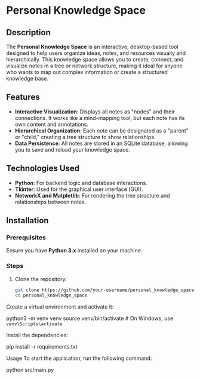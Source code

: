 # Personal Knowledge Space

## Description
The **Personal Knowledge Space** is an interactive, desktop-based tool designed to help users organize ideas, notes, and resources visually and hierarchically. This knowledge space allows you to create, connect, and visualize notes in a tree or network structure, making it ideal for anyone who wants to map out complex information or create a structured knowledge base.

## Features
- **Interactive Visualization**: Displays all notes as "nodes" and their connections. It works like a mind-mapping tool, but each note has its own content and annotations.
- **Hierarchical Organization**: Each note can be designated as a "parent" or "child," creating a tree structure to show relationships.
- **Data Persistence**: All notes are stored in an SQLite database, allowing you to save and reload your knowledge space.

## Technologies Used
- **Python**: For backend logic and database interactions.
- **Tkinter**: Used for the graphical user interface (GUI).
- **NetworkX and Matplotlib**: For rendering the tree structure and relationships between notes.

## Installation

### Prerequisites
Ensure you have **Python 3.x** installed on your machine.

### Steps
1. Clone the repository:
   ```bash
   git clone https://github.com/your-username/personal_knowledge_space.git
   cd personal_knowledge_space


Create a virtual environment and activate it:


python3 -m venv venv
source venv/bin/activate  # On Windows, use `venv\Scripts\activate`


Install the dependencies:



pip install -r requirements.txt


Usage
To start the application, run the following command:

python src/main.py
